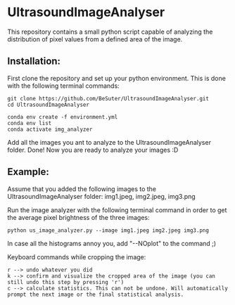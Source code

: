 # UltrasoundImageAnalyser
This repository contains a small python script capable of analyzing the distribution of pixel values from a defined area of the image.

## Installation:
First clone the repository and set up your python environment.
This is done with the following terminal commands:

```
git clone https://github.com/BeSuter/UltrasoundImageAnalyser.git
cd UltrasoundImageAnalyser

conda env create -f environment.yml
conda env list
conda activate img_analyzer
```

Add all the images you ant to analyze to the UltrasoundImageAnalyser folder. Done! Now you are ready to analyze your images :D

## Example: 
Assume that you added the following images to the UltrasoundImageAnalyser folder: img1.jpeg, img2.jpeg, img3.png

Run the image analyzer with the following terminal command in order to get the average pixel brightness of the three images:
```
python us_image_analyzer.py --image img1.jpeg img2.jpeg img3.png
```

In case all the histograms annoy you, add "--NOplot" to the command ;)

Keyboard commands while cropping the image:
```
r --> undo whatever you did
k --> confirm and visualize the cropped area of the image (you can still undo this step by pressing 'r')
c --> calculate statistics. This can not be undone. Will automatically prompt the next image or the final statistical analysis. 
```


